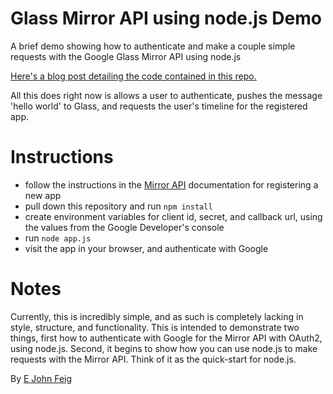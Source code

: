 
Glass Mirror API using node.js Demo
======================================

A brief demo showing how to authenticate and make a couple simple requests with the Google Glass Mirror API using node.js

[Here's a blog post detailing the code contained in this repo.](http://www.recursiverobot.com/post/57348836217/getting-started-with-the-mirror-api-using-node-js)

All this does right now is allows a user to authenticate, pushes the message 'hello world' to Glass, and requests the user's timeline for the registered app. 

# Instructions

* follow the instructions in the [Mirror API](https://developers.google.com/glass/overview) documentation for registering a new app
* pull down this repository and run `npm install`
* create environment variables for client id, secret, and callback url, using the values from the Google Developer's console
* run `node app.js`
* visit the app in your browser, and authenticate with Google

# Notes

Currently, this is incredibly simple, and as such is completely lacking in style, structure, and functionality. This is intended to demonstrate two things, first how to authenticate with Google for the Mirror API with OAuth2, using node.js. Second, it begins to show how you can use node.js to make requests with the Mirror API. Think of it as the quick-start for node.js. 

By <a href="https://plus.google.com/u/0/110693175237378228684?rel=author">E John Feig</a>

